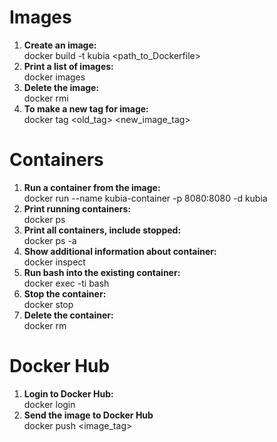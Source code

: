# Images  
1. **Create an image:**  
docker build -t kubia <path_to_Dockerfile>
2. **Print a list of images:**  
docker images           
3. **Delete the image:**  
docker rmi <image name>
4. **To make a new tag for image:**  
docker tag <old_tag> <new_image_tag>
# Containers  
1. **Run a container from the image:**  
docker run --name kubia-container -p 8080:8080 -d kubia  
2. **Print running containers:**  
docker ps  
3. **Print all containers, include stopped:**  
docker ps -a
4. **Show additional information about container:**  
docker inspect <container name>
5. **Run bash into the existing container:**  
docker exec -ti <container name> bash
6. **Stop the container:**  
docker stop <container name>
7. **Delete the container:**  
docker rm <container name>
# Docker Hub
1. **Login to Docker Hub:**  
docker login
2. **Send the image to Docker Hub**  
docker push <image_tag>  
